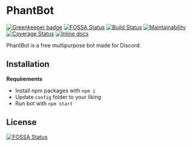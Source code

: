 # PhantBot

[![Greenkeeper badge](https://badges.greenkeeper.io/ItsPhant/PhantBot.svg)](https://greenkeeper.io/)
[![FOSSA Status](https://app.fossa.io/api/projects/git%2Bgithub.com%2FItsPhant%2FPhantBot.svg?type=shield)](https://app.fossa.io/projects/git%2Bgithub.com%2FItsPhant%2FPhantBot?ref=badge_shield)
[![Build Status](https://travis-ci.org/ItsPhant/PhantBot.svg?branch=master)](https://travis-ci.org/ItsPhant/PhantBot)
[![Maintainability](https://api.codeclimate.com/v1/badges/892d4fe99dc5971a5a89/maintainability)](https://codeclimate.com/github/ItsPhant/PhantBot/maintainability)
[![Coverage Status](https://coveralls.io/repos/github/ItsPhant/PhantBot/badge.svg?branch=master)](https://coveralls.io/github/ItsPhant/PhantBot?branch=master)
[![Inline docs](http://inch-ci.org/github/ItsPhant/PhantBot.svg?branch=master)](http://inch-ci.org/github/ItsPhant/PhantBot)

PhantBot is a free multipurpose bot made for Discord.


## Installation

**Requirements**

 - Install npm packages with `npm i`
 - Update `config` folder to your liking
 - Run bot with `npm start`

## License
[![FOSSA Status](https://app.fossa.io/api/projects/git%2Bgithub.com%2FItsPhant%2FPhantBot.svg?type=large)](https://app.fossa.io/projects/git%2Bgithub.com%2FItsPhant%2FPhantBot?ref=badge_large)
